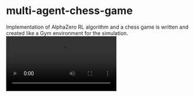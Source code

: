 # multi-agent-chess-game
Implementation of AlphaZero RL algorithm and a chess game is written and created like a Gym environment for the simulation.
<video controls>
  <source src="multi-agent-chess-game/alphazero/alphazero.mp4" type="video/mp4">
  Your browser does not support the video tag.
</video>

